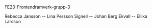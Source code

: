   F E 2 3 - F r o n t e n d r a m v e r k - g r u p p - 3 

Rebecca Jansson -- 
Lina Persson Signell -- 
Johan Berg Ekvall -- 
Ellika Larsson

 
 
